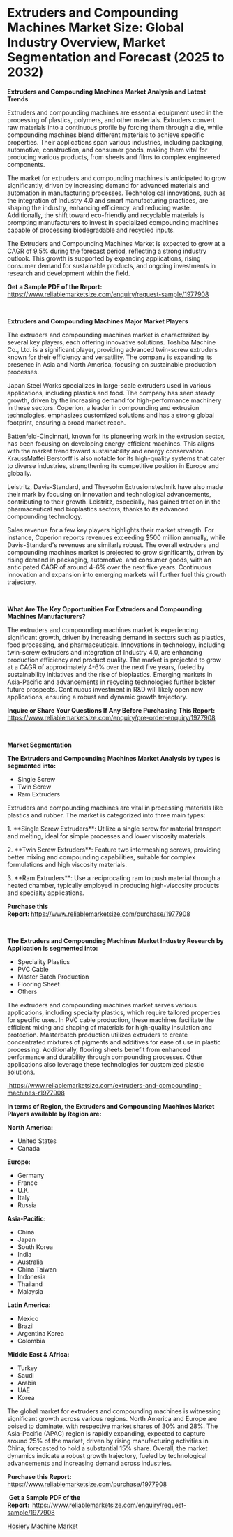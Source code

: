 <p><h1>Extruders and Compounding Machines Market Size: Global Industry Overview, Market Segmentation and Forecast (2025 to 2032)</h1></p><p><strong>Extruders and Compounding Machines Market Analysis and Latest Trends</strong></p>
<p><p>Extruders and compounding machines are essential equipment used in the processing of plastics, polymers, and other materials. Extruders convert raw materials into a continuous profile by forcing them through a die, while compounding machines blend different materials to achieve specific properties. Their applications span various industries, including packaging, automotive, construction, and consumer goods, making them vital for producing various products, from sheets and films to complex engineered components.</p><p>The market for extruders and compounding machines is anticipated to grow significantly, driven by increasing demand for advanced materials and automation in manufacturing processes. Technological innovations, such as the integration of Industry 4.0 and smart manufacturing practices, are shaping the industry, enhancing efficiency, and reducing waste. Additionally, the shift toward eco-friendly and recyclable materials is prompting manufacturers to invest in specialized compounding machines capable of processing biodegradable and recycled inputs.</p><p>The Extruders and Compounding Machines Market is expected to grow at a CAGR of 9.5% during the forecast period, reflecting a strong industry outlook. This growth is supported by expanding applications, rising consumer demand for sustainable products, and ongoing investments in research and development within the field.</p></p>
<p><strong>Get a Sample PDF of the Report:&nbsp;</strong> <a href="https://www.reliablemarketsize.com/enquiry/request-sample/1977908?utm_campaign=2378&utm_medium=2&utm_source=Github&utm_content=ia&utm_term=20022025&utm_id=extruders-and-compounding-machines">https://www.reliablemarketsize.com/enquiry/request-sample/1977908</a></p>
<p>&nbsp;</p>
<p><strong>Extruders and Compounding Machines Major Market Players</strong></p>
<p><p>The extruders and compounding machines market is characterized by several key players, each offering innovative solutions. Toshiba Machine Co., Ltd. is a significant player, providing advanced twin-screw extruders known for their efficiency and versatility. The company is expanding its presence in Asia and North America, focusing on sustainable production processes.</p><p>Japan Steel Works specializes in large-scale extruders used in various applications, including plastics and food. The company has seen steady growth, driven by the increasing demand for high-performance machinery in these sectors. Coperion, a leader in compounding and extrusion technologies, emphasizes customized solutions and has a strong global footprint, ensuring a broad market reach.</p><p>Battenfeld-Cincinnati, known for its pioneering work in the extrusion sector, has been focusing on developing energy-efficient machines. This aligns with the market trend toward sustainability and energy conservation. KraussMaffei Berstorff is also notable for its high-quality systems that cater to diverse industries, strengthening its competitive position in Europe and globally.</p><p>Leistritz, Davis-Standard, and Theysohn Extrusionstechnik have also made their mark by focusing on innovation and technological advancements, contributing to their growth. Leistritz, especially, has gained traction in the pharmaceutical and bioplastics sectors, thanks to its advanced compounding technology.</p><p>Sales revenue for a few key players highlights their market strength. For instance, Coperion reports revenues exceeding $500 million annually, while Davis-Standard's revenues are similarly robust. The overall extruders and compounding machines market is projected to grow significantly, driven by rising demand in packaging, automotive, and consumer goods, with an anticipated CAGR of around 4-6% over the next five years. Continuous innovation and expansion into emerging markets will further fuel this growth trajectory.</p></p>
<p>&nbsp;</p>
<p><strong>What Are The Key Opportunities For Extruders and Compounding Machines Manufacturers?</strong></p>
<p><p>The extruders and compounding machines market is experiencing significant growth, driven by increasing demand in sectors such as plastics, food processing, and pharmaceuticals. Innovations in technology, including twin-screw extruders and integration of Industry 4.0, are enhancing production efficiency and product quality. The market is projected to grow at a CAGR of approximately 4-6% over the next five years, fueled by sustainability initiatives and the rise of bioplastics. Emerging markets in Asia-Pacific and advancements in recycling technologies further bolster future prospects. Continuous investment in R&D will likely open new applications, ensuring a robust and dynamic growth trajectory.</p></p>
<p><strong>Inquire or Share Your Questions If Any Before Purchasing This Report:</strong> <a href="https://www.reliablemarketsize.com/enquiry/pre-order-enquiry/1977908?utm_campaign=2378&utm_medium=2&utm_source=Github&utm_content=ia&utm_term=20022025&utm_id=extruders-and-compounding-machines">https://www.reliablemarketsize.com/enquiry/pre-order-enquiry/1977908</a></p>
<p>&nbsp;</p>
<p><strong>Market Segmentation</strong></p>
<p><strong>The Extruders and Compounding Machines Market Analysis by types is segmented into:</strong></p>
<p><ul><li>Single Screw</li><li>Twin Screw</li><li>Ram Extruders</li></ul></p>
<p><p>Extruders and compounding machines are vital in processing materials like plastics and rubber. The market is categorized into three main types: </p><p>1. **Single Screw Extruders**: Utilize a single screw for material transport and melting, ideal for simple processes and lower viscosity materials.</p><p>2. **Twin Screw Extruders**: Feature two intermeshing screws, providing better mixing and compounding capabilities, suitable for complex formulations and high viscosity materials.</p><p>3. **Ram Extruders**: Use a reciprocating ram to push material through a heated chamber, typically employed in producing high-viscosity products and specialty applications.</p></p>
<p><strong>Purchase this Report:&nbsp;</strong><a href="https://www.reliablemarketsize.com/purchase/1977908?utm_campaign=2378&utm_medium=2&utm_source=Github&utm_content=ia&utm_term=20022025&utm_id=extruders-and-compounding-machines">https://www.reliablemarketsize.com/purchase/1977908</a></p>
<p>&nbsp;</p>
<p><strong>The Extruders and Compounding Machines Market Industry Research by Application is segmented into:</strong></p>
<p><ul><li>Speciality Plastics</li><li>PVC Cable</li><li>Master Batch Production</li><li>Flooring Sheet</li><li>Others</li></ul></p>
<p><p>The extruders and compounding machines market serves various applications, including specialty plastics, which require tailored properties for specific uses. In PVC cable production, these machines facilitate the efficient mixing and shaping of materials for high-quality insulation and protection. Masterbatch production utilizes extruders to create concentrated mixtures of pigments and additives for ease of use in plastic processing. Additionally, flooring sheets benefit from enhanced performance and durability through compounding processes. Other applications also leverage these technologies for customized plastic solutions.</p></p>
<p><a href="https://www.reliablemarketsize.com/extruders-and-compounding-machines-r1977908?utm_campaign=2378&utm_medium=2&utm_source=Github&utm_content=ia&utm_term=20022025&utm_id=extruders-and-compounding-machines">&nbsp;https://www.reliablemarketsize.com/extruders-and-compounding-machines-r1977908</a></p>
<p><strong>In terms of Region, the Extruders and Compounding Machines Market Players available by Region are:</strong></p>
<p>
    <p> <strong> North America: </strong>
        <ul>
            <li>United States</li>
            <li>Canada</li>
        </ul>
        </p> 
    <p> <strong> Europe: </strong>
        <ul>
            <li>Germany</li>
            <li>France</li>
            <li>U.K.</li>
            <li>Italy</li>
            <li>Russia</li>
        </ul>
        </p> 
    <p> <strong> Asia-Pacific: </strong>
        <ul>
            <li>China</li>
            <li>Japan</li>
            <li>South Korea</li>
            <li>India</li>
            <li>Australia</li>
            <li>China Taiwan</li>
            <li>Indonesia</li>
            <li>Thailand</li>
            <li>Malaysia</li>
        </ul>
        </p> 
    <p> <strong> Latin America: </strong>
        <ul>
            <li>Mexico</li>
            <li>Brazil</li>
            <li>Argentina Korea</li>
            <li>Colombia</li>
        </ul>
        </p> 
    <p> <strong> Middle East & Africa: </strong>
        <ul>
            <li>Turkey</li>
            <li>Saudi</li>
            <li>Arabia</li>
            <li>UAE</li>
            <li>Korea</li>
        </ul>
    </p>
    </p>
<p><p>The global market for extruders and compounding machines is witnessing significant growth across various regions. North America and Europe are poised to dominate, with respective market shares of 30% and 28%. The Asia-Pacific (APAC) region is rapidly expanding, expected to capture around 25% of the market, driven by rising manufacturing activities in China, forecasted to hold a substantial 15% share. Overall, the market dynamics indicate a robust growth trajectory, fueled by technological advancements and increasing demand across industries.</p></p>
<p><strong>Purchase this Report: </strong><a href="https://www.reliablemarketsize.com/purchase/1977908?utm_campaign=2378&utm_medium=2&utm_source=Github&utm_content=ia&utm_term=20022025&utm_id=extruders-and-compounding-machines">https://www.reliablemarketsize.com/purchase/1977908</a></p>
<p>&nbsp;<strong>Get a Sample PDF of the Report:&nbsp;&nbsp;</strong><a href="https://www.reliablemarketsize.com/enquiry/request-sample/1977908?utm_campaign=2378&utm_medium=2&utm_source=Github&utm_content=ia&utm_term=20022025&utm_id=extruders-and-compounding-machines">https://www.reliablemarketsize.com/enquiry/request-sample/1977908</a></p>
<p><strong></strong></p>
<p><p><a href="https://github.com/schwminh2001101/Market-Research-Report-List-1/blob/main/hosiery-machine-market.md?utm_campaign=2378&utm_medium=2&utm_source=Github&utm_content=ia&utm_term=20022025&utm_id=extruders-and-compounding-machines">Hosiery Machine Market</a></p></p>